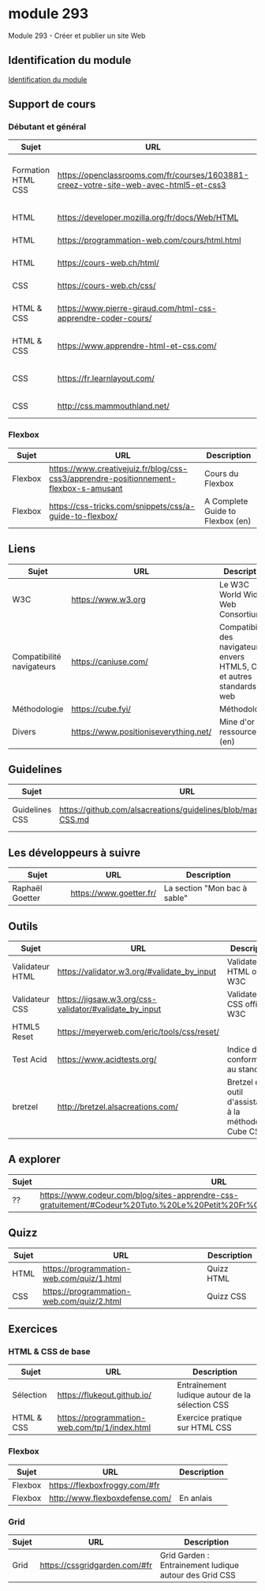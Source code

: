 # module 293

Module 293 - Créer et publier un site Web

## Identification du module

<a href="https://www.modulbaukasten.ch/module/293/1/fr-FR?title=Cr%C3%A9er-et-publier-un-site-Web">Identification du module</a>

## Support de cours

### Débutant et général

| Sujet              | URL                                                                                   | Description                                  |
| ------------------ | ------------------------------------------------------------------------------------- | -------------------------------------------- |
| Formation HTML CSS | https://openclassrooms.com/fr/courses/1603881-creez-votre-site-web-avec-html5-et-css3 | Formation HTML CSS Mise à jour le 16/10/2023 |
| HTML               | https://developer.mozilla.org/fr/docs/Web/HTML                                        | Référence HTML                               |
| HTML               | https://programmation-web.com/cours/html.html                                         | Cours sur le HTML                            |
| HTML               | https://cours-web.ch/html/                                                            | Cours sur le HTML                            |
| CSS                | https://cours-web.ch/css/                                                             | Cours sur le CSS                             |
| HTML & CSS         | https://www.pierre-giraud.com/html-css-apprendre-coder-cours/                         | Cours sur le HTML & CSS                      |
| HTML & CSS         | https://www.apprendre-html-et-css.com/                                                | Apprendre le HTML et le CSS                  |
| CSS                | https://fr.learnlayout.com/                                                           | Apprendre les mises en page CSS              |
| CSS                | http://css.mammouthland.net/                                                          | Apprendre le CSS                             |

### Flexbox

| Sujet   | URL                                                                                  | Description                      |
| ------- | ------------------------------------------------------------------------------------ | -------------------------------- |
| Flexbox | https://www.creativejuiz.fr/blog/css-css3/apprendre-positionnement-flexbox-s-amusant | Cours du Flexbox                 |
| Flexbox | https://css-tricks.com/snippets/css/a-guide-to-flexbox/                              | A Complete Guide to Flexbox (en) |

## Liens

| Sujet                     | URL                                   | Description                                                               |
| ------------------------- | ------------------------------------- | ------------------------------------------------------------------------- |
| W3C                       | https://www.w3.org                    | Le W3C World Wide Web Consortium                                          |
| Compatibilité navigateurs | https://caniuse.com/                  | Compatibilités des navigateurs envers HTML5, CSS3 et autres standards web |
| Méthodologie              | https://cube.fyi/                     | Méthodologie                                                              |
| Divers                    | https://www.positioniseverything.net/ | Mine d'or de ressources (en)                                              |

## Guidelines

| Sujet          | URL                                                                       | Description                    |
| -------------- | ------------------------------------------------------------------------- | ------------------------------ |
| Guidelines CSS | https://github.com/alsacreations/guidelines/blob/master/Guidelines-CSS.md | Guidelines CSS d'alsacreations |

## Les développeurs à suivre

| Sujet           | URL                     | Description                  |
| --------------- | ----------------------- | ---------------------------- |
| Raphaël Goetter | https://www.goetter.fr/ | La section "Mon bac à sable" |

## Outils

| Sujet           | URL                                                    | Description                                                  |
| --------------- | ------------------------------------------------------ | ------------------------------------------------------------ |
| Validateur HTML | https://validator.w3.org/#validate_by_input            | Validateur HTML officel W3C                                  |
| Validateur CSS  | https://jigsaw.w3.org/css-validator/#validate_by_input | Validateur CSS officiel W3C                                  |
| HTML5 Reset     | https://meyerweb.com/eric/tools/css/reset/             |                                                              |
| Test Acid       | https://www.acidtests.org/                             | Indice de conformité au standard                             |
| bretzel         | http://bretzel.alsacreations.com/                      | Bretzel est un outil d'assistance à la méthodologie Cube CSS |

## A explorer

| Sujet | URL                                                                                                                        | Description |
| ----- | -------------------------------------------------------------------------------------------------------------------------- | ----------- |
| ??    | https://www.codeur.com/blog/sites-apprendre-css-gratuitement/#Codeur%20Tuto,%20Le%20Petit%20Fr%C3%A8re%20de%20Codeur%20Mag | ??          |

## Quizz

| Sujet | URL                                       | Description |
| ----- | ----------------------------------------- | ----------- |
| HTML  | https://programmation-web.com/quiz/1.html | Quizz HTML  |
| CSS   | https://programmation-web.com/quiz/2.html | Quizz CSS   |

## Exercices

### HTML & CSS de base

| Sujet      | URL                                           | Description                                     |
| ---------- | --------------------------------------------- | ----------------------------------------------- |
| Sélection  | https://flukeout.github.io/                   | Entraînement ludique autour de la sélection CSS |
| HTML & CSS | https://programmation-web.com/tp/1/index.html | Exercice pratique sur HTML CSS                  |

### Flexbox

| Sujet   | URL                            | Description |
| ------- | ------------------------------ | ----------- |
| Flexbox | https://flexboxfroggy.com/#fr  |             |
| Flexbox | http://www.flexboxdefense.com/ | En anlais   |

### Grid

| Sujet | URL                           | Description                                            |
| ----- | ----------------------------- | ------------------------------------------------------ |
| Grid  | https://cssgridgarden.com/#fr | Grid Garden : Entrainement ludique autour des Grid CSS |
